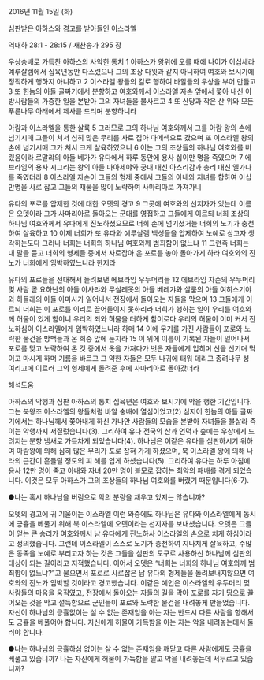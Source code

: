 2016년 11월 15일 (화)

심판받은 아하스와 경고를 받아들인 이스라엘 



역대하 28:1 - 28:15 / 새찬송가 295 장


우상숭배로 가득찬 아하스의 사악한 통치
1 아하스가 왕위에 오를 때에 나이가 이십세라 예루살렘에서 십육년동안 다스렸으나 그의 조상 다윗과 같지 아니하여 여호와 보시기에 정직하게 행하지 아니하고 2 이스라엘 왕들의 길로 행하여 바알들의 우상을 부어 만들고 3 또 힌놈의 아들 골짜기에서 분향하고 여호와께서 이스라엘 자손 앞에서 쫓아 내신 이방사람들의 가증한 일을 본받아 그의 자녀들을 불사르고 4 또 산당과 작은 산 위와 모든 푸른나무 아래에서 제사를 드리며 분향하니라

아람과 이스라엘을 통한 살륙
5 그러므로 그의 하나님 여호와께서 그를 아람 왕의 손에 넘기시매 그들이 쳐서 심히 많은 무리를 사로 잡아 다메섹으로 갔으며 또 이스라엘 왕의 손에 넘기시매 그가 쳐서 크게 살육하였으니 6 이는 그의 조상들의 하나님 여호와를 버렸음이라 르말랴의 아들 베가가 유다에서 하루 동안에 용사 십이만 명을 죽였으며 7 에브라임의 용사 시그리는 왕의 아들 마아세야와 궁내 대신 아스리감과 총리 대신 엘가나를 죽였더라 8 이스라엘 자손이 그들의 형제 중에서 그들의 아내와 자녀를 합하여 이십만명을 사로 잡고 그들의 재물을 많이 노략하여 사마리아로 가져가니

유다의 포로를 압제한 것에 대한 오뎃의 경고
9 그곳에 여호와의 선지자가 있는데 이름은 오뎃이라 그가 사마리아로 돌아오는 군대를 영접하고 그들에게 이르되 너희 조상의 하나님 여호와께서 유다에게 진노하셨으므로 너희 손에 넘기셨거늘 너희의 노기가 충천하여 살육하고 10 이제 너희가 또 유다와 예루살렘 백성들을 압제하여 노예로 삼고자 생각하는도다 그러나 너희는 너희의 하나님 여호와께 범죄함이 없느냐 11 그런즉 너희는 내 말을 듣고 너희의 형제들 중에서 사로잡아 온 포로를 놓아 돌아가게 하라 여호와의 진노가 너희에게 임박하였느니라 한지라

유다의 포로들을 선대해서 돌려보낸 에브라임 우두머리들
12 에브라임 자손의 우두머리 몇 사람 곧 요하난의 아들 아사랴와 무실레못의 아들 베레갸와 살룸의 아들 여히스기야와 하들래의 아들 아마사가 일어나서 전장에서 돌아오는 자들을 막으며 13 그들에게 이르되 너희는 이 포로를 이리로 끌어들이지 못하리라 너희가 행하는 일이 우리를 여호와께 허물이 있게 함이니 우리의 죄와 허물을 더하게 함이로다 우리의 허물이 이미 커서 진노하심이 이스라엘에게 임박하였느니라 하매 14 이에 무기를 가진 사람들이 포로와 노략한 물건을 방백들과 온 회중 앞에 둔지라 15 이 위에 이름이 기록된 자들이 일어나서 포로를 맞고 노략하여 온 것 중에서 옷을 가져다가 벗은 자들에게 입히며 신을 신기며 먹이고 마시게 하며 기름을 바르고 그 약한 자들은 모두 나귀에 태워 데리고 종려나무 성 여리고에 이르러 그의 형제에게 돌려준 후에 사마리아로 돌아갔더라

해석도움





아하스의 악행과 심판
아하스의 통치 십육년은 여호와 보시기에 악을 행한 기간입니다. 그는 북왕조 이스라엘의 왕들처럼 바알 숭배에 열심이었고(2) 심지어 힌놈의 아들 골짜기에서는 하나님께서 쫓아내게 하신 가나안 사람들의 모습을 본받아 자녀들을 불살라 죽이는 악행까지 저질렀습니다(3). 그리하여 유다 전국의 산과 언덕과 숲에는 우상에게 드려지는 분향 냄새로 가득차게 되었습니다(4). 하나님은 이같은 유다를 심판하시기 위하여 아람왕에 의해 심히 많은 무리가 포로 잡혀 가게 하셨으며, 북 이스라엘 왕에 의해 나라의 근간이 흔들릴 정도의 피
해를 입게 하셨습니다(5). 그리하여 유다는 하루 아침에 용사 12만 명이 죽고 아내와 자녀 20만 명이 볼모로 잡히는 최악의 패배를 겪게 되었습니다. 이것은 모두 아하스가 그의 조상들의 하나님 여호와를 버렸기 때문입니다(6-7).

●나는 혹시 하나님을 버림으로 악의 분량을 채우고 있지는 않습니까?

오뎃의 경고에 귀 기울이는 이스라엘
이런 와중에도 하나님은 유다와 이스라엘에게 동시에 긍휼을 베풀기 위해 북 이스라엘에 오뎃이라는 선지자를 보내셨습니다. 오뎃은 그들이 얻는 큰 승리가 여호와께서 남 유다에게 진노하사 이스라엘의 손으로 치게 하심이라고 정의했습니다. 그런데 이스라엘이 스스로 노기가 충천하여 지나치게 살육하고, 수많은 동족을 노예로 부리고자 하는 것은 그들을 심판의 도구로 사용하신 하나님께 심판의 대상이 되는 길이라고 지적했습니다. 이어서 오뎃은 “너희는 너희의 하나님 여호와께 범죄함이 없느냐?”고 물으면서 포로로 사로잡은 남 유다의 형제들을 돌려보내지않으면 여호와의 진노가 임박할 것이라고 경고했습니다. 이같은 예언은 이스라엘의 우두머리 몇 사람들의 마음을 움직였고, 전장에서 돌아오는 자들의 길을 막아 포로를 자기 땅으로 끌어오는 것을 막고 설득함으로 군인들이 포로와 노략한 물건을 내려놓게 만들었습니다. 자신이 하나님의 긍휼없이는 설 수 없는 존재임을 아는 자는 반드시 다른 사람을 향해서도 긍휼을 베풀어야 합니다. 자신에게 허물이 가득함을 아는 자는 악을 내려놓는데서 둘러야 합니다.

●나는 하나님의 긍휼하심 없이는 살 수 없는 존재임을 깨닫고 다른 사람에게도 긍휼을 베풀고 있습니까?
나는 자신에게 허물이 가득함을 알고 악을 내려놓는데 서두르고 있습니까?